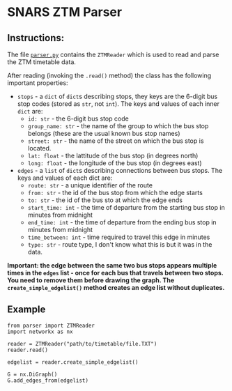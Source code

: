 # SNARS ZTM Parser

## Instructions:

The file [`parser.py`](parser.py) contains the `ZTMReader` which is used to read and parse the ZTM timetable data.

After reading (invoking the `.read()` method) the class has the following important properties:

- `stops` - a `dict` of `dict`s describing stops, they keys are the 6-digit bus stop codes (stored as `str`, not `int`). The keys and values of each inner `dict` are:
    - `id: str` - the 6-digit bus stop code
    - `group_name: str` - the name of the group to which the bus stop belongs (these are the usual known bus stop names)
    - `street: str` - the name of the street on which the bus stop is located.
    - `lat: float` - the lattitude of the bus stop (in degrees north)
    - `long: float` - the longitude of the bus stop (in degrees east)
- `edges` - a `list` of `dict`s describing connections between bus stops. The keys and values of each dict are:
    - `route: str` - a unique identifier of the route
    - `from: str` - the id of the bus stop from which the edge starts
    - `to: str` - the id of the  bus sto at which the edge ends
    - `start_time: int` - the time of departure from the starting bus stop in minutes from midnight
    - `end_time: int` - the time of departure from the ending bus stop in minutes from midnight
    - `time_between: int` - time required to travel this edge in minutes
    - `type: str` - route type, I don't know what this is but it was in the data.

**Important: the edge between the same two bus stops appears multiple times in the `edges` list - once for each bus that travels between two stops. You need to remove them before drawing the graph. The `create_simple_edgelist()` method creates an edge list without duplicates.**

## Example

```{python}
from parser import ZTMReader
import networkx as nx

reader = ZTMReader("path/to/timetable/file.TXT")
reader.read()

edgelist = reader.create_simple_edgelist()

G = nx.DiGraph()
G.add_edges_from(edgelist)
```